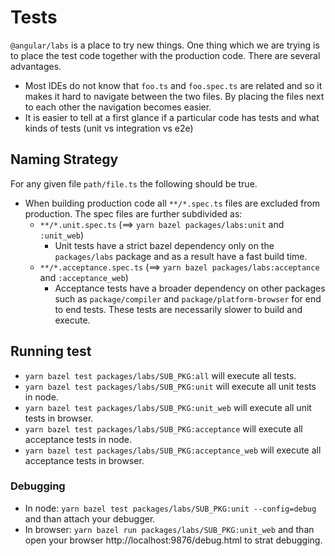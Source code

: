# Tests

`@angular/labs` is a place to try new things. One thing which we are trying is to place the test code together with the production code. There are several advantages.
- Most IDEs do not know that `foo.ts` and `foo.spec.ts` are related and so it makes it hard to navigate between the two files. By placing the files next to each other the navigation becomes easier.
- It is easier to tell at a first glance if a particular code has tests and what kinds of tests (unit vs integration vs e2e)


## Naming Strategy

For any given file `path/file.ts` the following should be true.
- When building production code all `**/*.spec.ts` files are excluded from production. The spec files are further subdivided as:
  - `**/*.unit.spec.ts` (==> `yarn bazel packages/labs:unit` and `:unit_web`)
    - Unit tests have a strict bazel dependency only on the `packages/labs` package and as a result have a fast build time. 
  - `**/*.acceptance.spec.ts` (==> `yarn bazel packages/labs:acceptance` and `:acceptance_web`)
    - Acceptance tests have a broader dependency on other packages such as `package/compiler` and `package/platform-browser` for end to end tests. These tests are necessarily slower to build and execute. 


## Running test

- `yarn bazel test packages/labs/SUB_PKG:all` will execute all tests.
- `yarn bazel test packages/labs/SUB_PKG:unit` will execute all unit tests in node.
- `yarn bazel test packages/labs/SUB_PKG:unit_web` will execute all unit tests in browser.
- `yarn bazel test packages/labs/SUB_PKG:acceptance` will execute all acceptance tests in node.
- `yarn bazel test packages/labs/SUB_PKG:acceptance_web` will execute all acceptance tests in browser.

### Debugging

- In node: `yarn bazel test packages/labs/SUB_PKG:unit --config=debug` and than attach your debugger.
- In browser: `yarn bazel run packages/labs/SUB_PKG:unit_web` and than open your browser http://localhost:9876/debug.html to strat debugging.